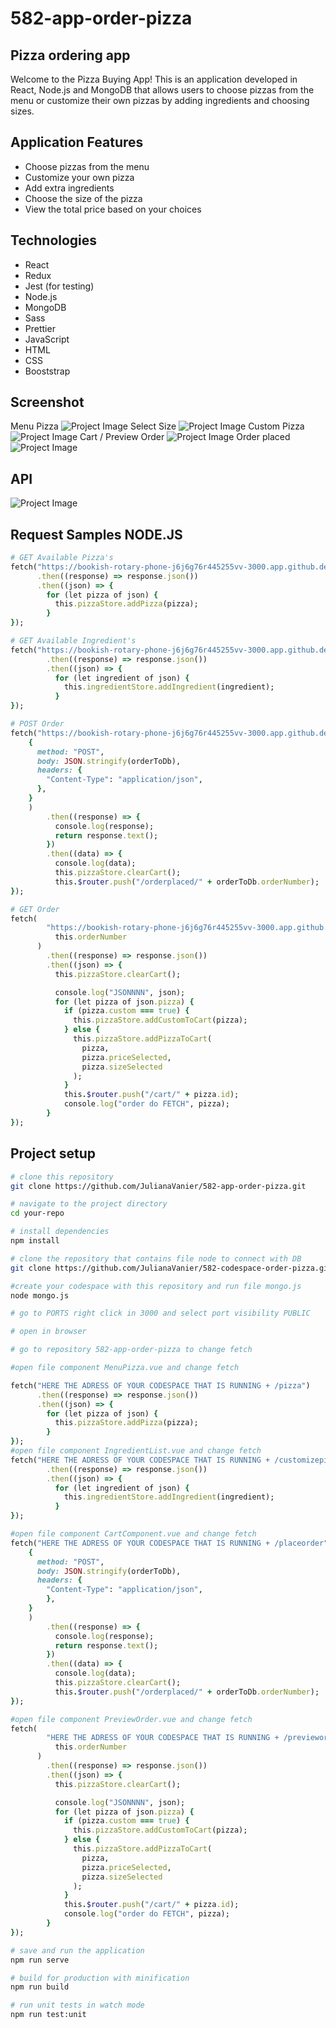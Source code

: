 # 582-app-order-pizza

## Pizza ordering app

Welcome to the Pizza Buying App! This is an application developed in React, Node.js and MongoDB that allows users to choose pizzas from the menu or customize their own pizzas by adding ingredients and choosing sizes.

## Application Features

- Choose pizzas from the menu
- Customize your own pizza
- Add extra ingredients
- Choose the size of the pizza
- View the total price based on your choices

## Technologies

- React
- Redux
- Jest (for testing)
- Node.js
- MongoDB
- Sass
- Prettier
- JavaScript
- HTML
- CSS
- Booststrap

## Screenshot

Menu Pizza
![Project Image](/docs/menu-react.png)
Select Size
![Project Image](/docs/popup.png)
Custom Pizza
![Project Image](/docs/custom-pizza.png)
Cart / Preview Order
![Project Image](/docs/cart-pizza.png)
Order placed
![Project Image](/docs/order-pizza.png)

## API

![Project Image](/docs/582-app-order-pizza-API.jpg)

## Request Samples NODE.JS

```ruby
# GET Available Pizza's
fetch("https://bookish-rotary-phone-j6j6g76r445255vv-3000.app.github.dev/pizza")
      .then((response) => response.json())
      .then((json) => {
        for (let pizza of json) {
          this.pizzaStore.addPizza(pizza);
        }
});

# GET Available Ingredient's
fetch("https://bookish-rotary-phone-j6j6g76r445255vv-3000.app.github.dev/customizepizza")
        .then((response) => response.json())
        .then((json) => {
          for (let ingredient of json) {
            this.ingredientStore.addIngredient(ingredient);
          }
});

# POST Order
fetch("https://bookish-rotary-phone-j6j6g76r445255vv-3000.app.github.dev/placeorder",
    {
      method: "POST",
      body: JSON.stringify(orderToDb),
      headers: {
        "Content-Type": "application/json",
      },
    }
    )
        .then((response) => {
          console.log(response);
          return response.text();
        })
        .then((data) => {
          console.log(data);
          this.pizzaStore.clearCart();
          this.$router.push("/orderplaced/" + orderToDb.orderNumber);
});

# GET Order
fetch(
        "https://bookish-rotary-phone-j6j6g76r445255vv-3000.app.github.dev/previeworder/" +
          this.orderNumber
      )
        .then((response) => response.json())
        .then((json) => {
          this.pizzaStore.clearCart();

          console.log("JSONNNN", json);
          for (let pizza of json.pizza) {
            if (pizza.custom === true) {
              this.pizzaStore.addCustomToCart(pizza);
            } else {
              this.pizzaStore.addPizzaToCart(
                pizza,
                pizza.priceSelected,
                pizza.sizeSelected
              );
            }
            this.$router.push("/cart/" + pizza.id);
            console.log("order do FETCH", pizza);
        }
});
```


## Project setup

```bash
# clone this repository
git clone https://github.com/JulianaVanier/582-app-order-pizza.git

# navigate to the project directory
cd your-repo

# install dependencies
npm install

# clone the repository that contains file node to connect with DB
git clone https://github.com/JulianaVanier/582-codespace-order-pizza.git

#create your codespace with this repository and run file mongo.js
node mongo.js

# go to PORTS right click in 3000 and select port visibility PUBLIC

# open in browser

# go to repository 582-app-order-pizza to change fetch

#open file component MenuPizza.vue and change fetch
```
```ruby
fetch("HERE THE ADRESS OF YOUR CODESPACE THAT IS RUNNING + /pizza")
      .then((response) => response.json())
      .then((json) => {
        for (let pizza of json) {
          this.pizzaStore.addPizza(pizza);
        }
});
#open file component IngredientList.vue and change fetch
fetch("HERE THE ADRESS OF YOUR CODESPACE THAT IS RUNNING + /customizepizza")
        .then((response) => response.json())
        .then((json) => {
          for (let ingredient of json) {
            this.ingredientStore.addIngredient(ingredient);
          }
});

#open file component CartComponent.vue and change fetch
fetch("HERE THE ADRESS OF YOUR CODESPACE THAT IS RUNNING + /placeorder",
    {
      method: "POST",
      body: JSON.stringify(orderToDb),
      headers: {
        "Content-Type": "application/json",
        },
    }
    )
        .then((response) => {
          console.log(response);
          return response.text();
        })
        .then((data) => {
          console.log(data);
          this.pizzaStore.clearCart();
          this.$router.push("/orderplaced/" + orderToDb.orderNumber);
});

#open file component PreviewOrder.vue and change fetch
fetch(
        "HERE THE ADRESS OF YOUR CODESPACE THAT IS RUNNING + /previeworder/" +
          this.orderNumber
      )
        .then((response) => response.json())
        .then((json) => {
          this.pizzaStore.clearCart();

          console.log("JSONNNN", json);
          for (let pizza of json.pizza) {
            if (pizza.custom === true) {
              this.pizzaStore.addCustomToCart(pizza);
            } else {
              this.pizzaStore.addPizzaToCart(
                pizza,
                pizza.priceSelected,
                pizza.sizeSelected
              );
            }
            this.$router.push("/cart/" + pizza.id);
            console.log("order do FETCH", pizza);
        }
});
```
```bash
# save and run the application
npm run serve

# build for production with minification
npm run build

# run unit tests in watch mode
npm run test:unit
```
